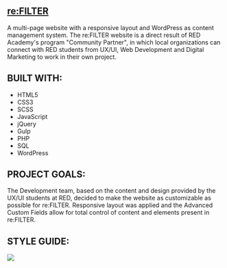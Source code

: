 ## [re:FILTER](https://refilter.van.cp.academy.red/)

A multi-page website with a responsive layout and WordPress as content management system. The re:FILTER website is a direct result of RED Academy's program "Community Partner", in which local organizations can connect with RED students from UX/UI, Web Development and Digital Marketing to work in their own project.

## BUILT WITH:

- HTML5
- CSS3
- SCSS
- JavaScript
- jQuery
- Gulp
- PHP
- SQL
- WordPress


## PROJECT GOALS:

The Development team, based on the content and design provided by the UX/UI students at RED, decided to make the website as customizable as possible for re:FILTER. Responsive layout was applied and the Advanced Custom Fields allow for total control of content and elements present in re:FILTER.


## STYLE GUIDE:

  <img src="https://user-images.githubusercontent.com/43591615/65732630-995d2e80-e07f-11e9-8ad7-2679b53d1760.png">
